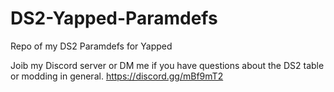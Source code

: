 # DS2-Yapped-Paramdefs
Repo of my DS2 Paramdefs for Yapped

Joib my Discord server or DM me if you have questions about the DS2 table or modding in general.
https://discord.gg/mBf9mT2
